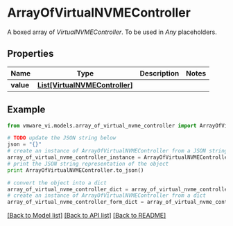 # ArrayOfVirtualNVMEController

A boxed array of *VirtualNVMEController*. To be used in *Any* placeholders. 

## Properties
Name | Type | Description | Notes
------------ | ------------- | ------------- | -------------
**value** | [**List[VirtualNVMEController]**](VirtualNVMEController.md) |  | 

## Example

```python
from vmware_vi.models.array_of_virtual_nvme_controller import ArrayOfVirtualNVMEController

# TODO update the JSON string below
json = "{}"
# create an instance of ArrayOfVirtualNVMEController from a JSON string
array_of_virtual_nvme_controller_instance = ArrayOfVirtualNVMEController.from_json(json)
# print the JSON string representation of the object
print ArrayOfVirtualNVMEController.to_json()

# convert the object into a dict
array_of_virtual_nvme_controller_dict = array_of_virtual_nvme_controller_instance.to_dict()
# create an instance of ArrayOfVirtualNVMEController from a dict
array_of_virtual_nvme_controller_form_dict = array_of_virtual_nvme_controller.from_dict(array_of_virtual_nvme_controller_dict)
```
[[Back to Model list]](../README.md#documentation-for-models) [[Back to API list]](../README.md#documentation-for-api-endpoints) [[Back to README]](../README.md)


